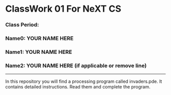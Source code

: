 # ClassWork 01 For NeXT CS
### Class Period:
### Name0: YOUR NAME HERE
### Name1: YOUR NAME HERE
### Name2: YOUR NAME HERE (if applicable or remove line)
---

In this repository you will find a processing program called invaders.pde. It contains detailed instructions. Read them and complete the program.
